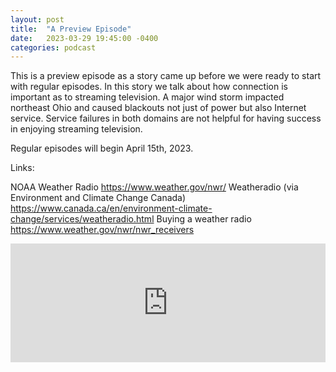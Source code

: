 ```yaml
---
layout: post
title:  "A Preview Episode"
date:   2023-03-29 19:45:00 -0400
categories: podcast
---
```

This is a preview episode as a story came up before we were ready to start with regular episodes.  In this story we talk about how connection is important as to streaming television.  A major wind storm impacted northeast Ohio and caused blackouts not just of power but also Internet service.  Service failures in both domains are not helpful for having success in enjoying streaming television.

Regular episodes will begin April 15th, 2023.

Links:

NOAA Weather Radio <https://www.weather.gov/nwr/>
Weatheradio (via Environment and Climate Change Canada) <https://www.canada.ca/en/environment-climate-change/services/weatheradio.html>
Buying a weather radio <https://www.weather.gov/nwr/nwr_receivers>

<iframe src="https://embed.acast.com/6410a80dec813e00110faed2/6424cd42c18b8b0011286a5d?theme=light" frameBorder="0" width="100%" height="190px"></iframe>
